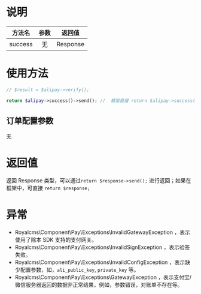 # 说明

| 方法名 | 参数 | 返回值 |
| :---: | :---: | :---: |
| success | 无 | Response |

# 使用方法

```PHP
// $result = $alipay->verify();

return $alipay->success()->send(); //  框架直接 return $alipay->success();
```

## 订单配置参数

无

# 返回值

返回 Response 类型，可以通过`return $response->send();` 进行返回；如果在框架中，可直接 `return $response;`

# 异常

* Royalcms\Component\Pay\Exceptions\InvalidGatewayException ，表示使用了除本 SDK 支持的支付网关。
* Royalcms\Component\Pay\Exceptions\InvalidSignException ，表示验签失败。
* Royalcms\Component\Pay\Exceptions\InvalidConfigException ，表示缺少配置参数，如，`ali_public_key`, `private_key` 等。
* Royalcms\Component\Pay\Exceptions\GatewayException ，表示支付宝/微信服务器返回的数据非正常结果，例如，参数错误，对账单不存在等。



